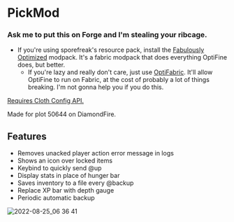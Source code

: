 # PickMod

### Ask me to put this on Forge and I'm stealing your ribcage.
- If you're using sporefreak's resource pack, install the [Fabulously Optimized](https://www.curseforge.com/minecraft/modpacks/fabulously-optimized) modpack. It's a fabric modpack that does everything OptiFine does, but better.
  - If you're lazy and really don't care, just use [OptiFabric](https://www.curseforge.com/minecraft/mc-mods/optifabric). It'll allow OptiFine to run on Fabric, at the cost of probably a lot of things breaking. I'm not gonna help you if you do this.

[Requires Cloth Config API.](https://www.curseforge.com/minecraft/mc-mods/cloth-config)
 
Made for plot 50644 on DiamondFire.

## Features

- Removes unacked player action error message in logs
- Shows an icon over locked items
- Keybind to quickly send @up
- Display stats in place of hunger bar
- Saves inventory to a file every @backup
- Replace XP bar with depth gauge
- Periodic automatic backup

![2022-08-25_06 36 41](https://user-images.githubusercontent.com/59123926/186654490-c245c8a8-dfd1-4ffe-bf2f-121521e98ece.png)
